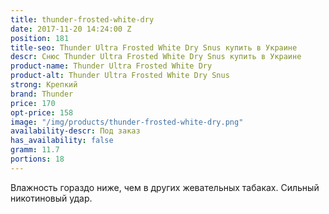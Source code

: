 ```yaml
---
title: thunder-frosted-white-dry
date: 2017-11-20 14:24:00 Z
position: 181
title-seo: Thunder Ultra Frosted White Dry Snus купить в Украине
descr: Снюс Thunder Ultra Frosted White Dry Snus купить в Украине
product-name: Thunder Ultra Frosted White Dry
product-alt: Thunder Ultra Frosted White Dry Snus
strong: Крепкий
brand: Thunder
price: 170
opt-price: 158
image: "/img/products/thunder-frosted-white-dry.png"
availability-descr: Под заказ
has_availability: false
gramm: 11.7
portions: 18
---
```


Влажность гораздо ниже, чем в других жевательных табаках. Сильный никотиновый удар.